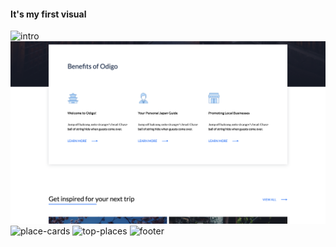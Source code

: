 #### It's my first visual
<img src="./img/Screen1.png" alt="intro">
<img src="./img/Screen2.png" alt="benefits">
<img src="./img/Screen3.png" alt="place-cards">
<img src="./img/Screen4.png" alt="top-places">
<img src="./img/Screen4.png" alt="footer">